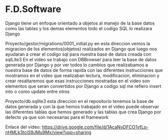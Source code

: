 # F.D.Software

Django tiene un enfoque orientado a objetos al manejo de la base datos como las tablas y los demas elementos todo el codigo SQL lo realizara Django

Proyecto/gestor/migrations/0001_initial.py en esta direccion vemos la migracion de los elementos(objetos) realizados en Django que luego nos ayudaran a crear 
el codigo sql para nuestra base de datos creada con sqlLite3 
En el video se trabajo con DBBrowser para leer la base de datos generada por Django y por ver todos lo cambios que realizabamos a nuestra base de 
datos de forma rapida con las diferentes instrucciones que mostramos en el video que realizaban lectura, modificacion, eliminacion y crear resaltaremos 
que esas instrucciones mostradas en el video son elementos que seran convertidos por Django a codigo sql me refiero insert into o como update entre otros  

Proyecto/db.sqlite3 esta direccion en el repositorio tenemos la base de datos generada y con la que hemos trabajado en el video puede observar las diferentes 
tablas que hemos generado y las tablas que crea Django por defecto ya que son necesarias para el framework

Enlace del video:
https://drive.google.com/file/d/1AcaNvDFCO1yfLo-nHMLk3tciS9JMu9Mx/view?usp=sharing
